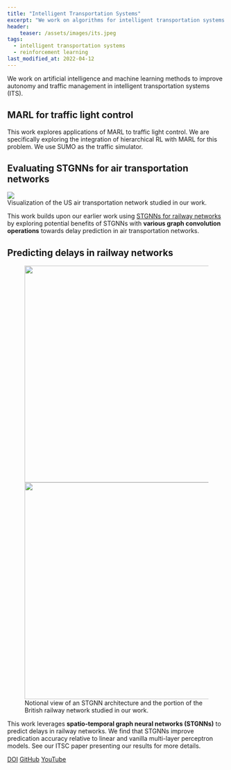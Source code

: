 ```yaml
---
title: "Intelligent Transportation Systems"
excerpt: "We work on algorithms for intelligent transportation systems."
header:
    teaser: /assets/images/its.jpeg
tags:
  - intelligent transportation systems
  - reinforcement learning
last_modified_at: 2022-04-12
---
```


We work on artificial intelligence and machine learning methods to improve autonomy and traffic management in intelligent transportation systems (ITS).

## MARL for traffic light control

This work explores applications of MARL to traffic light control. We are specifically exploring the integration of hierarchical RL with MARL for this problem. We use SUMO as the traffic simulator.

## Evaluating STGNNs for air transportation networks

<figure-full-caption>
	<a href="{{ site.url }}{{ site.baseurl }}/assets/images/us-atn.png"><img src="{{ site.url }}{{ site.baseurl }}/assets/images/us-atn.png"></a>
	<figcaption>Visualization of the US air transportation network studied in our work.</figcaption>
</figure-full-caption>

This work builds upon our earlier work using [STGNNs for railway networks](#predicting-delays-in-railway-networks) by exploring potential benefits of STGNNs with **various graph convolution operations** towards delay prediction in air transportation networks.

## Predicting delays in railway networks

<figure class="half">
    <a href="{{ site.url }}{{ site.baseurl }}/assets/images/railway-gnn.png"><img src="{{ site.url }}{{ site.baseurl }}/assets/images/railway-gnn.png" style="width:500px"></a>
    <a href="{{ site.url }}{{ site.baseurl }}/assets/images/railway-gnn.png"><img src="{{ site.url }}{{ site.baseurl }}/assets/images/railway-network.png" style="width:500px"></a>
    <figcaption>Notional view of an STGNN architecture and the portion of the British railway network studied in our work.</figcaption>
</figure>

This work leverages **spatio-temporal graph neural networks (STGNNs)** to predict delays in railway networks. We find that STGNNs improve predication accuracy relative to linear and vanilla multi-layer perceptron models. See our ITSC paper presenting our results for more details.

<div class="row">
    <a href="https://doi.org/10.1109/ITSC45102.2020.9294742" class="button_general">DOI</a>
    <a href="https://github.com/Tran-Research-Group/raildelays-public" class="button_general">GitHub</a>
    <a href="https://youtu.be/p5LO97n3llg" class="button_general">YouTube</a>
</div>